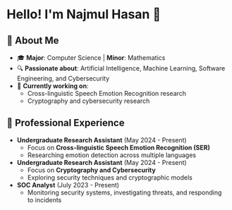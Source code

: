 # Hello! I'm Najmul Hasan 👋

## 🚀 About Me
- 🎓 **Major**: Computer Science | **Minor**: Mathematics
- 🔍 **Passionate about**: Artificial Intelligence, Machine Learning, Software Engineering, and Cybersecurity
- 🌱 **Currently working on**: 
  - Cross-linguistic Speech Emotion Recognition research
  - Cryptography and cybersecurity research

## 💼 Professional Experience
- **Undergraduate Research Assistant** (May 2024 - Present)
  - Focus on **Cross-linguistic Speech Emotion Recognition (SER)**
  - Researching emotion detection across multiple languages
- **Undergraduate Research Assistant** (May 2024 - Present)
  - Focus on **Cryptography and Cybersecurity**
  - Exploring security techniques and cryptographic models
- **SOC Analyst** (July 2023 - Present)
  - Monitoring security systems, investigating threats, and responding to incidents
